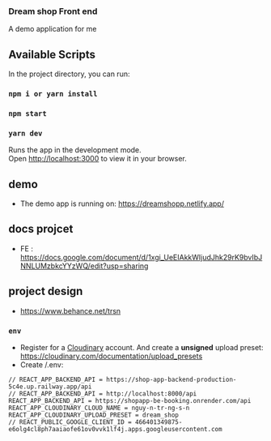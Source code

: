 ### Dream shop Front end
A demo application for me
## Available Scripts

In the project directory, you can run:
### `npm i or yarn install`
### `npm start`
### `yarn dev`
Runs the app in the development mode.\
Open [http://localhost:3000](http://localhost:3000) to view it in your browser.

## demo
- The demo app is running on: https://dreamshopp.netlify.app/


## docs projcet
- FE : https://docs.google.com/document/d/1xgi_UeEIAkkWIjudJhk29rK9bvIbJNNLUMzbkcYYzWQ/edit?usp=sharing
## project design
- https://www.behance.net/trsn
### `env`

- Register for a [Cloudinary](https://cloudinary.com/) account. And create a **unsigned** upload preset: https://cloudinary.com/documentation/upload_presets
- Create /.env:

```
// REACT_APP_BACKEND_API = https://shop-app-backend-production-5c4e.up.railway.app/api
// REACT_APP_BACKEND_API = http://localhost:8000/api
REACT_APP_BACKEND_API = https://shopapp-be-booking.onrender.com/api
REACT_APP_CLOUDINARY_CLOUD_NAME = nguy-n-tr-ng-s-n
REACT_APP_CLOUDINARY_UPLOAD_PRESET = dream_shop
// REACT_PUBLIC_GOOGLE_CLIENT_ID = 466401349875-e6olg4cl8ph7aaiaofe61ov0vvk1lf4j.apps.googleusercontent.com
```




